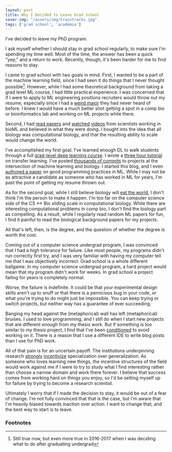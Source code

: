 ```yaml
---
layout: post
title: Why I Decided to Leave Grad School
cover-img: "/assets/img/traintracks.jpg"
tags: ['grad school', 'academia']
---
```


I've decided to leave my PhD program.

I ask myself whether I should stay in grad school regularly, to make sure I'm spending my time well.
Most of the time, the answer has been a quick "yep," and a return to work.
Recently, though, it's been harder for me to find reasons to stay.

I came to grad school with two goals in mind.
First, I wanted to be a part of the machine learning field, since I had seen it do things that I never thought possible[^progress].
However, while I had some theoretical background from taking a grad level ML course, I had little practical experience.
I was concerned that if I were to apply to ML engineering positions recruiters would throw out my resume, especially since I had a [weird major](https://www.baylor.edu/admissions/index.php?id=872501) they had never heard of before.
I knew I would have a much better shot getting a spot in a comp bio or bioinformatics lab and working on ML projects while there.

Second, I had [read papers](https://github.com/greenelab/deep-review) and [watched](https://www.youtube.com/watch?v=DRujWGpqAsQ) [videos](https://www.youtube.com/watch?v=bYTq4QEDA78) from scientists working in bioML and believed in what they were doing.
I bought into the idea that all biology was computational biology, and that the resulting ability to scale would change the world.

I've accomplished my first goal.
I've learned enough DL to walk students through a full [grad-level deep learning course](https://github.com/CIS-522/course-content). 
I wrote a [three hour tutorial](https://colab.research.google.com/github/CIS-522/course-content/blob/main/tutorials/W07_Vision_TL/student/W7_Tutorial.ipynb) on transfer learning.
I've posted [thousands of commits](https://github.com/ben-heil) to projects at the intersection of machine learning and biology.
I started this blog, and I even [authored a paper](https://www.nature.com/articles/s41592-021-01256-7) on good programming practices in ML.
While I may not be as attractive a candidate as someone who has worked in ML for years, I'm past the point of getting my resume thrown out.

As for the second goal, while I still believe biology will [eat the world](https://a16z.com/2019/10/28/biology-eating-world-a16z-manifesto/), I don't think I'm the person to make it happen.
I'm too far on the computer science side of the CS <-> Bio sliding scale in computational biology.
While there are interesting computational problems in comp bio, I don't find the biology part as compelling.
As a result, while I regularly read random ML papers for fun, I find it painful to read the biological background papers for my projects.

All that's left, then, is the degree, and the question of whether the degree is worth the cost.

Coming out of a computer science undergrad program, I was convinced that I had a high tolerance for failure.
Like most people, my programs didn't run correctly first try, and I was very familiar with having my computer tell me that I was objectively incorrect.
Grad school is a whole different ballgame.
In my computer science undergrad program, a hard project would mean that my program didn't work for weeks.
In grad school a project failing for years is completely normal.

Worse, the failure is indefinite. 
It could be that your experimental design skills aren't up to snuff or that there is a pernicious bug in your code, or what you're trying to do might just be impossible.
You can keep trying or switch projects, but neither way has a guarantee of ever succeeding.

Banging my head against the (metaphorical) wall has left (metaphorical) bruises.
I used to love programming, and I still do when I start new projects that are different enough from my thesis work.
But if something is too similar to my thesis project, I find that I've been [conditioned](https://en.wikipedia.org/wiki/Operant_conditioning) to avoid working on it.
There is a reason that I use a different IDE to write blog posts than I use for PhD work.

All of that pain is for an uncertain payoff.
The institutions underpinning research [strongly](https://twitter.com/KordingLab/status/1189904873967345664) [incentivize](https://twitter.com/hardmaru/status/1309313448262512640) specialization over generalization.
As someone who loves learning new things, the incentive structures of the field would work against me if I were to try to study what I find interesting rather than choose a narrow domain and work there forever.
I believe that success comes from working hard on things you enjoy, so I'd be setting myself up for failure by trying to become a research scientist.

Ultimately I worry that if I made the decision to stay, it would be out of a fear of change.
I'm not fully convinced that that is the case, but I'm aware that I'm heavily biased towards inaction over action.
I want to change that, and the best way to start is to leave.

### Footnotes

[^progress]: Still true now, but even more true in 2016-2017 when I was deciding what to do after graduating undergrad
